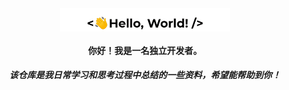 

<div align="center">
<img src="mark-img/LoveCode.gif" align="center" style="width: 54%" />
</div>

#### <div align="center">你好！我是一名独立开发者。</div>

##### <div align="center">该仓库是我日常学习和思考过程中总结的一些资料，希望能帮助到你！</div>

